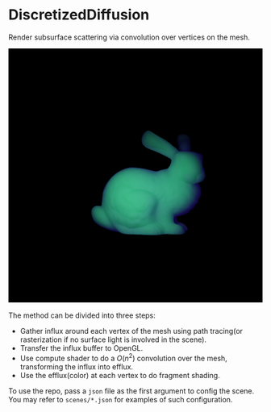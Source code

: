 # DiscretizedDiffusion

Render subsurface scattering via convolution over vertices on the mesh.

![teaser](https://github.com/LeonKang130/DiscretizedDiffusion/blob/main/result-teaser-dipole.png)

The method can be divided into three steps:

- Gather influx around each vertex of the mesh using path tracing(or rasterization if no surface light is involved in the scene).
- Transfer the influx buffer to OpenGL.
- Use compute shader to do a $O(n^2)$ convolution over the mesh, transforming the influx into efflux.
- Use the efflux(color) at each vertex to do fragment shading.

To use the repo, pass a `json` file as the first argument to config the scene. You may refer to `scenes/*.json` for examples of such configuration.
